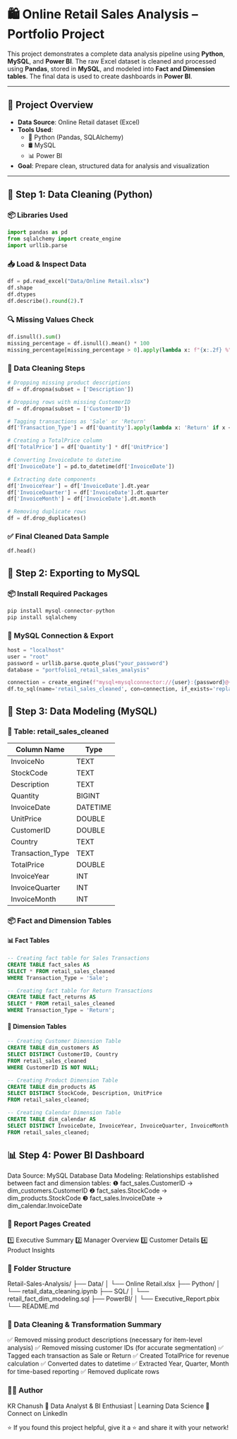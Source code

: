# 🛍️ Online Retail Sales Analysis – Portfolio Project

This project demonstrates a complete data analysis pipeline using **Python**, **MySQL**, and **Power BI**. The raw Excel dataset is cleaned and processed using **Pandas**, stored in **MySQL**, and modeled into **Fact and Dimension tables**. The final data is used to create dashboards in **Power BI**.

---

## 📌 Project Overview

- **Data Source**: Online Retail dataset (Excel)
- **Tools Used**:
  - 🐍 Python (Pandas, SQLAlchemy)
  - 🛢️ MySQL
  - 📊 Power BI
- **Goal**: Prepare clean, structured data for analysis and visualization

---

## 🧹 Step 1: Data Cleaning (Python)

### 📦 Libraries Used

```python
import pandas as pd
from sqlalchemy import create_engine
import urllib.parse
```

### 📥 Load & Inspect Data
```python
df = pd.read_excel("Data/Online Retail.xlsx")
df.shape
df.dtypes
df.describe().round(2).T
```

### 🔍 Missing Values Check
```python
df.isnull().sum()
missing_percentage = df.isnull().mean() * 100
missing_percentage[missing_percentage > 0].apply(lambda x: f"{x:.2f} %")
```

### 🧼 Data Cleaning Steps
```python
# Dropping missing product descriptions
df = df.dropna(subset = ['Description'])

# Dropping rows with missing CustomerID
df = df.dropna(subset = ['CustomerID'])

# Tagging transactions as 'Sale' or 'Return'
df['Transaction_Type'] = df['Quantity'].apply(lambda x: 'Return' if x < 0 else 'Sale')

# Creating a TotalPrice column
df['TotalPrice'] = df['Quantity'] * df['UnitPrice']

# Converting InvoiceDate to datetime
df['InvoiceDate'] = pd.to_datetime(df['InvoiceDate'])

# Extracting date components
df['InvoiceYear'] = df['InvoiceDate'].dt.year
df['InvoiceQuarter'] = df['InvoiceDate'].dt.quarter
df['InvoiceMonth'] = df['InvoiceDate'].dt.month

# Removing duplicate rows
df = df.drop_duplicates()
```

### ✅ Final Cleaned Data Sample
```python
df.head()
```

## 💾 Step 2: Exporting to MySQL
### 📦 Install Required Packages
```python
pip install mysql-connector-python
pip install sqlalchemy
```

### 🔗 MySQL Connection & Export
```python
host = "localhost"
user = "root"
password = urllib.parse.quote_plus("your_password")
database = "portfolio1_retail_sales_analysis"

connection = create_engine(f"mysql+mysqlconnector://{user}:{password}@{host}/{database}")
df.to_sql(name='retail_sales_cleaned', con=connection, if_exists='replace', index=False)
```

## 🧱 Step 3: Data Modeling (MySQL)
### 📝 Table: retail_sales_cleaned
| Column Name       | Type     |
| ----------------- | -------- |
| InvoiceNo         | TEXT     |
| StockCode         | TEXT     |
| Description       | TEXT     |
| Quantity          | BIGINT   |
| InvoiceDate       | DATETIME |
| UnitPrice         | DOUBLE   |
| CustomerID        | DOUBLE   |
| Country           | TEXT     |
| Transaction\_Type | TEXT     |
| TotalPrice        | DOUBLE   |
| InvoiceYear       | INT      |
| InvoiceQuarter    | INT      |
| InvoiceMonth      | INT      |


### 📦 Fact and Dimension Tables
#### 📊 Fact Tables
```sql
-- Creating fact table for Sales Transactions
CREATE TABLE fact_sales AS
SELECT * FROM retail_sales_cleaned
WHERE Transaction_Type = 'Sale';

-- Creating fact table for Return Transactions
CREATE TABLE fact_returns AS
SELECT * FROM retail_sales_cleaned
WHERE Transaction_Type = 'Return';
```

#### 📐 Dimension Tables
```sql
-- Creating Customer Dimension Table
CREATE TABLE dim_customers AS
SELECT DISTINCT CustomerID, Country
FROM retail_sales_cleaned
WHERE CustomerID IS NOT NULL;

-- Creating Product Dimension Table
CREATE TABLE dim_products AS
SELECT DISTINCT StockCode, Description, UnitPrice
FROM retail_sales_cleaned;

-- Creating Calendar Dimension Table
CREATE TABLE dim_calendar AS
SELECT DISTINCT InvoiceDate, InvoiceYear, InvoiceQuarter, InvoiceMonth
FROM retail_sales_cleaned;
```

## 📊 Step 4: Power BI Dashboard
Data Source: MySQL Database
Data Modeling: Relationships established between fact and dimension tables:
  ❶ fact_sales.CustomerID → dim_customers.CustomerID
	❷ fact_sales.StockCode → dim_products.StockCode
	❸ fact_sales.InvoiceDate → dim_calendar.InvoiceDate

### 📄 Report Pages Created
1️⃣ Executive Summary
2️⃣ Manager Overview
3️⃣ Customer Details
4️⃣ Product Insights


### 📁 Folder Structure
Retail-Sales-Analysis/
├── Data/
│   └── Online Retail.xlsx
├── Python/
│   └── retail_data_cleaning.ipynb
├── SQL/
│   └── retail_fact_dim_modeling.sql
├── PowerBI/
│   └── Executive_Report.pbix
└── README.md


### 🧾 Data Cleaning & Transformation Summary
✅ Removed missing product descriptions (necessary for item-level analysis)
✅ Removed missing customer IDs (for accurate segmentation)
✅ Tagged each transaction as Sale or Return
✅ Created TotalPrice for revenue calculation
✅ Converted dates to datetime
✅ Extracted Year, Quarter, Month for time-based reporting
✅ Removed duplicate rows


### 🙋‍♂️ Author
KR Chanush
🧠 Data Analyst & BI Enthusiast | Learning Data Science
🔗 Connect on LinkedIn


⭐ If you found this project helpful, give it a ⭐ and share it with your network!
